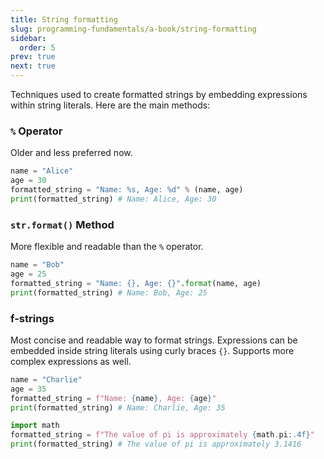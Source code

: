 ```yaml
---
title: String formatting
slug: programming-fundamentals/a-book/string-formatting
sidebar:
  order: 5
prev: true
next: true
---
```


Techniques used to create formatted strings by embedding expressions within
string literals. Here are the main methods:

### `%` Operator

Older and less preferred now.

```python
name = "Alice"
age = 30
formatted_string = "Name: %s, Age: %d" % (name, age)
print(formatted_string) # Name: Alice, Age: 30
```

### `str.format()` Method

More flexible and readable than the `%` operator.

```python
name = "Bob"
age = 25
formatted_string = "Name: {}, Age: {}".format(name, age)
print(formatted_string) # Name: Bob, Age: 25
```

### f-strings

Most concise and readable way to format strings. Expressions can be embedded
inside string literals using curly braces `{}`. Supports more complex
expressions as well.

```python
name = "Charlie"
age = 35
formatted_string = f"Name: {name}, Age: {age}"
print(formatted_string) # Name: Charlie, Age: 35
```

```python
import math
formatted_string = f"The value of pi is approximately {math.pi:.4f}"
print(formatted_string) # The value of pi is approximately 3.1416
```
